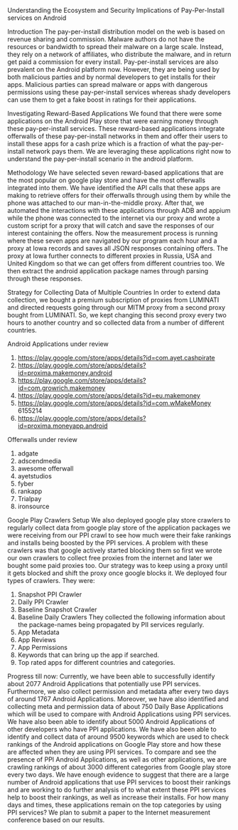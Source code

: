 Understanding the Ecosystem and Security Implications of Pay-Per-Install services on Android

Introduction
The pay-per-install distribution model on the web is based on revenue sharing and commission. Malware authors do not have the resources or bandwidth to spread their malware on a large scale. Instead, they rely on a network of affiliates, who distribute the malware, and in return get paid a commission for every install.
Pay-per-install services are also prevalent on the Android platform now. However, they are being used by both malicious parties and by normal developers to get installs for their apps. Malicious parties can spread malware or apps with dangerous permissions using these pay-per-install services whereas shady developers can use them to get a fake boost in ratings for their applications.

Investigating Reward-Based Applications
We found that there were some applications on the Android Play store that were earning money through these pay-per-install services. These reward-based applications integrate offerwalls of these pay-per-install networks in them and offer their users to install these apps for a cash prize which is a fraction of what the pay-per-install network pays them. We are leveraging these applications right now to understand the pay-per-install scenario in the android platform.

Methodology
We have selected seven reward-based applications that are the most popular on google play store and have the most offerwalls integrated into them. We have identified the API calls that these apps are making to retrieve offers for their offerwalls through using them by while the phone was attached to our man-in-the-middle proxy. After that, we automated the interactions with these applications through ADB and appium while the phone was connected to the internet via our proxy and wrote a custom script for a proxy that will catch and save the responses of our interest containing the offers. Now the measurement process is running where these seven apps are navigated by our program each hour and a proxy at Iowa records and saves all JSON responses containing offers. The proxy at Iowa further connects to different proxies in Russia, USA and United Kingdom so that we can get offers from different countries too. We then extract the android application package names through parsing through these responses.

Strategy for Collecting Data of Multiple Countries
In order to extend data collection, we bought a premium subscription of proxies from LUMINATI and directed requests going through our MITM proxy from a second proxy bought from LUMINATI. So, we kept changing this second proxy every two hours to another country and so collected data from a number of different countries.

Android Applications under review
1. https://play.google.com/store/apps/details?id=com.ayet.cashpirate
2. https://play.google.com/store/apps/details?id=proxima.makemoney.android
3. https://play.google.com/store/apps/details?id=com.growrich.makemoney
4. https://play.google.com/store/apps/details?id=eu.makemoney
5. https://play.google.com/store/apps/details?id=com.wMakeMoney 6155214
6. https://play.google.com/store/apps/details?id=proxima.moneyapp.android

Offerwalls under review
1. adgate
2. adscendmedia
3. awesome offerwall
4. ayetstudios
5. fyber
6. rankapp
7. Trialpay
8. ironsource

Google Play Crawlers Setup
We also deployed google play store crawlers to regularly collect data from google play store of the application packages we were receiving from our PPI crawl to see how much were their fake rankings and installs being boosted by the PPI services. A problem with these crawlers was that google actively started blocking them so first we wrote our own crawlers to collect free proxies from the internet and later we bought some paid proxies too. Our strategy was to keep using a proxy until it gets blocked and shift the proxy once google blocks it. We deployed four types of crawlers. They were:
1. Snapshot PPI Crawler
2. Daily PPI Crawler
3. Baseline Snapshot Crawler
4. Baseline Daily Crawlers
They collected the following information about the package-names being propagated by PII services regularly.
1. App Metadata
2. App Reviews
3. App Permissions
4. Keywords that can bring up the app if searched.
5. Top rated apps for different countries and categories.

Progress till now:
Currently, we have been able to successfully identify about 2077 Android Applications that potentially use PPI services. Furthermore, we also collect permission and metadata after every two days of around 1767 Android Applications. Moreover, we have also identified and collecting meta and permission data of about 750 Daily Base Applications which will be used to compare with Android Applications using PPI services. We have also been able to identify about 5000 Android Applications of other developers who have PPI applications. We have also been able to identify and collect data of around 9500 keywords which are used to check rankings of the Android applications on Google Play store and how these are affected when they are using PPI services. To compare and see the presence of PPI Android Applications, as well as other applications, we are crawling rankings of about 3000 different categories from Google play store every two days. We have enough evidence to suggest that there are a large number of Android applications that use PPI services to boost their rankings and are working to do further analysis of to what extent these PPI services help to boost their rankings, as well as increase their installs. For how many days and times, these applications remain on the top categories by using PPI services? We plan to submit a paper to the Internet measurement conference based on our results.


